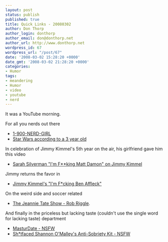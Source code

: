 ```yaml
---
layout: post
status: publish
published: true
title: Quick Links - 20080302
author: Don Thorp
author_login: donthorp
author_email: don@donthorp.net
author_url: http://www.donthorp.net
wordpress_id: 67
wordpress_url: "/post/67"
date: '2008-03-02 15:28:20 +0000'
date_gmt: '2008-03-02 21:28:20 +0000'
categories:
- Humor
tags:
- meandering
- Humor
- video
- youtube
- nerd
---
```

<p>It was a YouTube morning.</p>
<p>For all you nerds out there </p>
<ul>
<li><a href="http://www.youtube.com/watch?v=wmRSuYIL1zc" target="video">1-900-NERD-GIRL  </a></li>
<li><a href="http://www.youtube.com/watch?v=EBM854BTGL0" target="video">Star Wars according to a 3 year old</a></li>
</ul>
<p>In celebration of Jimmy Kimmel's 5th year on the air, his girlfriend gave him this video
<ul>
<li><a href="http://www.youtube.com/watch?v=Haf2Gvr4Tm8" target="video">Sarah Silverman "I'm F**king Matt Damon" on Jimmy Kimmel</a></li>
</ul>
<p>Jimmy returns the favor in
<ul>
<li><a href="http://www.youtube.com/watch?v=rGa29kPBbp4" target="video">Jimmy Kimmel's "I'm F*cking Ben Affleck"</a></li>
</ul>
<p>On the weird side and soccer related
<ul>
<li><a href="http://www.youtube.com/watch?v=9p4PKxEHxGM" target="video">The Jeannie Tate Show - Rob Riggle</a>.</li>
</ul>
<p>And finally in the priceless but lacking taste (couldn't use the single word for lacking taste) department
<ul>
<li><a href="http://www.youtube.com/watch?v=klcmX--IIzo" target="video">MasturDate - NSFW</a></li>
<li><a href="http://www.youtube.com/watch?v=UnebVIdCDco" target="video">Sh*tfaced Shannon O'Malley's Anti-Sobriety Kit - NSFW</li>
</ul>
